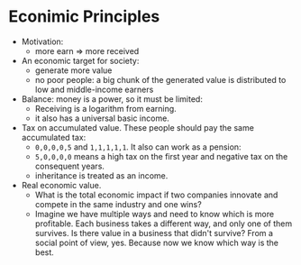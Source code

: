 # Econimic Principles

- Motivation:
  - more earn => more received
- An economic target for  society:
  - generate more value
  - no poor people: a big chunk of the generated value is distributed to low and middle-income earners
- Balance: money is a power, so it must be limited:
  - Receiving is a logarithm from earning.
  - it also has a universal basic income.
- Tax on accumulated value. These people should pay the same accumulated tax:
  - `0,0,0,0,5` and `1,1,1,1,1`.
  It also can work as a pension:
  - `5,0,0,0,0` means a high tax on the first year and negative tax on the consequent years.
  - inheritance is treated as an income.
- Real economic value.
  - What is the total economic impact if two companies innovate and compete in the same industry and one wins?
  - Imagine we have multiple ways and need to know which is more profitable. Each business takes a different way, and only one of them survives. Is there value in a business that didn't survive? From a social point of view, yes. Because now we know which way is the best. 
